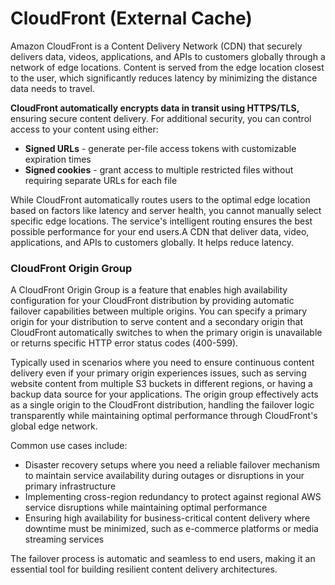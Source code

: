 # CloudFront (External Cache)

Amazon CloudFront is a Content Delivery Network (CDN) that securely delivers data, videos, applications, and APIs to customers globally through a network of edge locations. Content is served from the edge location closest to the user, which significantly reduces latency by minimizing the distance data needs to travel.

**CloudFront automatically encrypts data in transit using HTTPS/TLS,** ensuring secure content delivery. For additional security, you can control access to your content using either:

* **Signed URLs** - generate per-file access tokens with customizable expiration times
* **Signed cookies** - grant access to multiple restricted files without requiring separate URLs for each file

While CloudFront automatically routes users to the optimal edge location based on factors like latency and server health, you cannot manually select specific edge locations. The service's intelligent routing ensures the best possible performance for your end users.A CDN that deliver data, video, applications, and APIs to customers globally. It helps reduce latency.

### CloudFront Origin Group

A CloudFront Origin Group is a feature that enables high availability configuration for your CloudFront distribution by providing automatic failover capabilities between multiple origins. You can specify a primary origin for your distribution to serve content and a secondary origin that CloudFront automatically switches to when the primary origin is unavailable or returns specific HTTP error status codes (400-599).

Typically used in scenarios where you need to ensure continuous content delivery even if your primary origin experiences issues, such as serving website content from multiple S3 buckets in different regions, or having a backup data source for your applications. The origin group effectively acts as a single origin to the CloudFront distribution, handling the failover logic transparently while maintaining optimal performance through CloudFront's global edge network.

Common use cases include:

* Disaster recovery setups where you need a reliable failover mechanism to maintain service availability during outages or disruptions in your primary infrastructure
* Implementing cross-region redundancy to protect against regional AWS service disruptions while maintaining optimal performance
* Ensuring high availability for business-critical content delivery where downtime must be minimized, such as e-commerce platforms or media streaming services

The failover process is automatic and seamless to end users, making it an essential tool for building resilient content delivery architectures.
